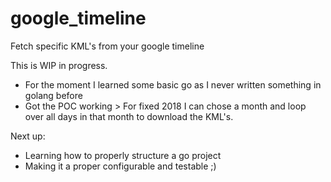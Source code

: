 # google_timeline
Fetch specific KML's from your google timeline

This is WIP in progress.

* For the moment I learned some basic go as I never written something in golang before
* Got the POC working > For fixed 2018 I can chose a month and loop over all days in that month to download the KML's.


Next up:

* Learning how to properly structure a go project
* Making it a proper configurable and testable ;)

